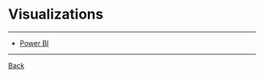 # Visualizations
---
- [Power BI](https://www.microsoft.com/en-us/power-platform/products/power-bi)
---
[Back](./../MachineLearning.md)